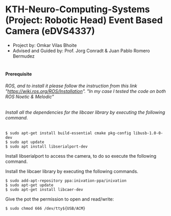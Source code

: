 # KTH-Neuro-Computing-Systems (Project: Robotic Head) Event Based Camera (eDVS4337) 
* Project by: Omkar Vilas Bhoite
* Advised and Guided by: Prof. Jorg Conradt & Juan Pablo Romero Bermudez

# #########################################################################################################################################################################################

# #########################################################################################################################################################################################

#### Prerequisite

###### ROS, and to install it please follow the instruction from this link "https://wiki.ros.org/ROS/Installation". "In my case I tested the code on both ROS Noetic & Melodic"



###### Install all the dependencies for the libcaer library by executing the following command.

```
$ sudo apt-get install build-essential cmake pkg-config libusb-1.0-0-dev
$ sudo apt update
$ sudo apt install libserialport-dev

```

Install libserialport to access the camera, to do so execute the following command.

Install the libcaer library by executing the following commands. 

```
$ sudo add-apt-repository ppa:inivation-ppa/inivation
$ sudo apt-get update
$ sudo apt-get install libcaer-dev

```


Give the pot the permission to open and read/write:
```
$ sudo chmod 666 /dev/tty${USB/ACM}
```
